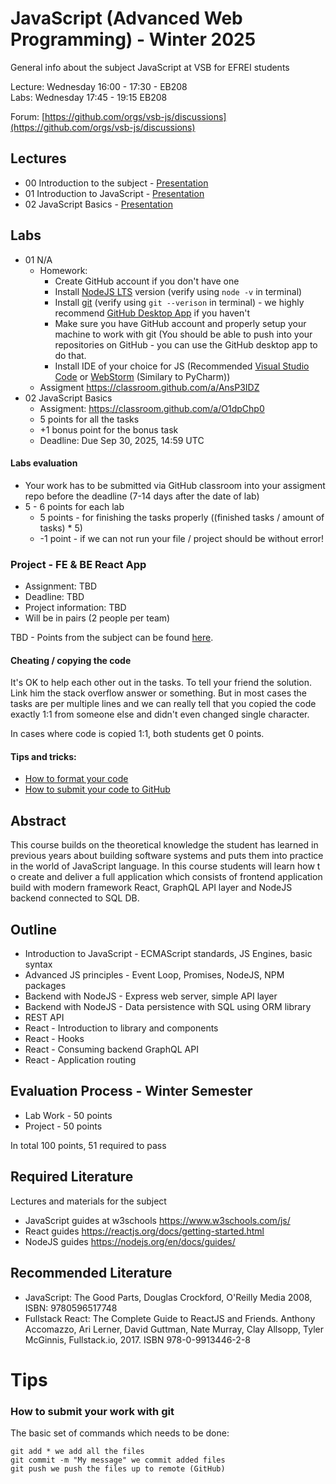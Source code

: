 # JavaScript (Advanced Web Programming) - Winter 2025
General info about the subject JavaScript at VSB for EFREI students

Lecture: Wednesday 16:00 - 17:30 - EB208  
Labs: Wednesday 17:45 - 19:15 EB208

Forum: [https://github.com/orgs/vsb-js/discussions](https://github.com/orgs/vsb-js/discussions)

## Lectures
- 00 Introduction to the subject - [Presentation](https://docs.google.com/presentation/d/10Y7u35mF8S32uy942o9mtZNLY0iJNgf1WloEZlPWZsM/edit?usp=sharing)
- 01 Introduction to JavaScript - [Presentation](https://docs.google.com/presentation/d/1CAApESNhalJbIfRwQtjunGFLzTpUh--O9_KV7pmEFaM/edit?usp=sharing)
- 02 JavaScript Basics - [Presentation](https://docs.google.com/presentation/d/1h0pjfksLmPbtpQ1hZddxFFiONCChRvZb7Tl1JbGmnYc/edit?usp=sharing)

## Labs
- 01 N/A
  -  Homework:
      - Create GitHub account if you don't have one
      - Install [NodeJS LTS](https://nodejs.org/en/) version (verify using `node -v` in terminal)
      - Install [git](https://desktop.github.com/) (verify using `git --verison` in terminal) - we highly recommend [GitHub Desktop App](https://desktop.github.com/) if you haven't 
      - Make sure you have GitHub account and properly setup your machine to work with git (You should be able to push into your repositories on GitHub - you can use the GitHub desktop app to do that.
      - Install IDE of your choice for JS (Recommended [Visual Studio Code](https://code.visualstudio.com/) or [WebStorm](https://www.jetbrains.com/webstorm/) (Similary to PyCharm))
  -  Assigment https://classroom.github.com/a/AnsP3IDZ
- 02 JavaScript Basics
  - Assigment: https://classroom.github.com/a/O1dpChp0
  - 5 points for all the tasks
  - +1 bonus point for the bonus task
  - Deadline: Due Sep 30, 2025, 14:59 UTC

#### Labs evaluation
- Your work has to be submitted via GitHub classroom into your assigment repo before the deadline (7-14 days after the date of lab)
- 5 - 6  points for each lab 
  - 5 points - for finishing the tasks properly ((finished tasks / amount of tasks) * 5)
  - -1 point - if we can not run your file / project should be without error! 

### Project - FE & BE React App
- Assignment: TBD
- Deadline: TBD
- Project information: TBD
- Will be in pairs (2 people per team)   

TBD - Points from the subject can be found [here]().

  
#### Cheating / copying the code
It's OK to help each other out in the tasks. To tell your friend the solution. Link him the stack overflow answer or something. But in most cases the tasks are per multiple lines and we can really tell that you copied the code exactly 1:1 from someone else and didn't even changed single character.

In cases where code is copied 1:1, both students get 0 points.

#### Tips and tricks:
- [How to format your code](https://github.com/vsb-js/forum-2021-winter/discussions/2)
- [How to submit your code to GitHub](https://github.com/vsb-js/forum-2023-winter/discussions/3)


## Abstract
This course builds on the theoretical knowledge the student has learned in previous years about building software systems and puts them into practice in the world of JavaScript language. In this course students will learn how t
o create and deliver a full application which consists of frontend application build with modern framework React, GraphQL API layer and NodeJS backend connected to SQL DB.

## Outline
- Introduction to JavaScript - ECMAScript standards, JS Engines, basic syntax
- Advanced JS principles - Event Loop, Promises, NodeJS, NPM packages
- Backend with NodeJS - Express web server, simple API layer
- Backend with NodeJS - Data persistence with SQL using ORM library
- REST API
- React - Introduction to library and components
- React - Hooks
- React - Consuming backend GraphQL API
- React - Application routing 


## Evaluation Process - Winter Semester
- Lab Work - 50 points
- Project - 50 points

In total 100 points, 51 required to pass 

## Required Literature
Lectures and materials for the subject  
- JavaScript guides at w3schools https://www.w3schools.com/js/  
- React guides https://reactjs.org/docs/getting-started.html  
- NodeJS guides https://nodejs.org/en/docs/guides/

## Recommended Literature
- JavaScript: The Good Parts, Douglas Crockford, O'Reilly Media 2008, ISBN: 9780596517748
- Fullstack React: The Complete Guide to ReactJS and Friends. Anthony Accomazzo, Ari Lerner, David Guttman, Nate Murray, Clay Allsopp, Tyler McGinnis, Fullstack.io, 2017.  ISBN 978-0-9913446-2-8

# Tips 

### How to submit your work with git
The basic set of commands which needs to be done:
```
git add * we add all the files
git commit -m "My message" we commit added files
git push we push the files up to remote (GitHub)
```
